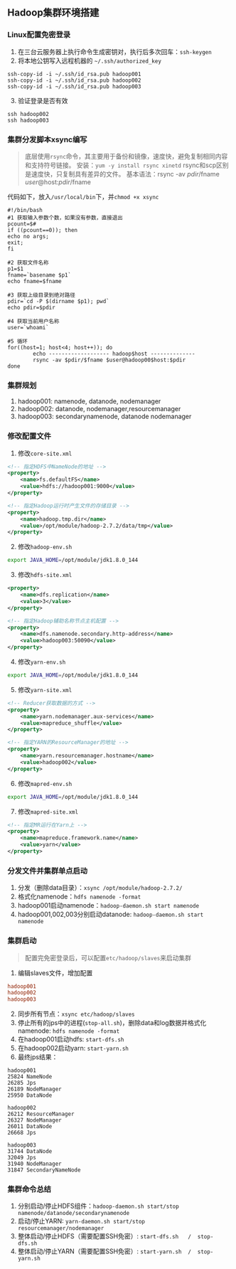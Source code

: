 ## Hadoop集群环境搭建

### Linux配置免密登录
1. 在三台云服务器上执行命令生成密钥对，执行后多次回车：`ssh-keygen`
2. 将本地公钥写入远程机器的 `~/.ssh/authorized_key`
```shell
ssh-copy-id -i ~/.ssh/id_rsa.pub hadoop001
ssh-copy-id -i ~/.ssh/id_rsa.pub hadoop002
ssh-copy-id -i ~/.ssh/id_rsa.pub hadoop003
```
3. 验证登录是否有效
```shell
ssh hadoop002
ssh hadoop003
```

### 集群分发脚本xsync编写
> 底层使用`rsync`命令，其主要用于备份和镜像，速度快，避免复制相同内容和支持符号链接。
> 安装：`yum -y install rsync xinetd`
> rsync和scp区别是速度快，只复制具有差异的文件。
> 基本语法：rsync -av $pdir/$fname $user@$host:$pdir/$fname

代码如下，放入`/usr/local/bin`下，并`chmod +x xsync`
```shell
#!/bin/bash
#1 获取输入参数个数，如果没有参数，直接退出
pcount=$#
if ((pcount==0)); then
echo no args;
exit;
fi

#2 获取文件名称
p1=$1
fname=`basename $p1`
echo fname=$fname

#3 获取上级目录到绝对路径
pdir=`cd -P $(dirname $p1); pwd`
echo pdir=$pdir

#4 获取当前用户名称
user=`whoami`

#5 循环
for((host=1; host<4; host++)); do
        echo ------------------- hadoop$host --------------
        rsync -av $pdir/$fname $user@hadoop00$host:$pdir
done
```


### 集群规划
1. hadoop001: namenode, datanode,          nodemanager
2. hadoop002: datanode,                    nodemanager,resourcemanager
3. hadoop003: secondarynamenode, datanode  nodemanager


### 修改配置文件
1. 修改`core-site.xml`
```xml
<!-- 指定HDFS中NameNode的地址 -->
<property>
    <name>fs.defaultFS</name>
    <value>hdfs://hadoop001:9000</value>
</property>

<!-- 指定Hadoop运行时产生文件的存储目录 -->
<property>
    <name>hadoop.tmp.dir</name>
    <value>/opt/module/hadoop-2.7.2/data/tmp</value>
</property>
```

2. 修改`hadoop-env.sh`
```sh
export JAVA_HOME=/opt/module/jdk1.8.0_144
```

3. 修改`hdfs-site.xml`
```xml
<property>
    <name>dfs.replication</name>
    <value>3</value>
</property>

<!-- 指定Hadoop辅助名称节点主机配置 -->
<property>
    <name>dfs.namenode.secondary.http-address</name>
    <value>hadoop003:50090</value>
</property>
```

4. 修改`yarn-env.sh`
```sh
export JAVA_HOME=/opt/module/jdk1.8.0_144
```

5. 修改`yarn-site.xml`
```xml
<!-- Reducer获取数据的方式 -->
<property>
    <name>yarn.nodemanager.aux-services</name>
    <value>mapreduce_shuffle</value>
</property>

<!-- 指定YARN的ResourceManager的地址 -->
<property>
    <name>yarn.resourcemanager.hostname</name>
    <value>hadoop002</value>
</property>
```

6. 修改`mapred-env.sh`
```sh
export JAVA_HOME=/opt/module/jdk1.8.0_144
```

7. 修改`mapred-site.xml`
```xml
<!-- 指定MR运行在Yarn上 -->
<property>
    <name>mapreduce.framework.name</name>
    <value>yarn</value>
</property>
```

### 分发文件并集群单点启动
1. 分发（删除data目录）：`xsync /opt/module/hadoop-2.7.2/`
2. 格式化namenode：`hdfs namenode -format`
3. hadoop001启动namenode：`hadoop-daemon.sh start namenode`
4. hadoop001,002,003分别启动datanode: `hadoop-daemon.sh start namenode`


### 集群启动
> 配置完免密登录后，可以配置`etc/hadoop/slaves`来启动集群

1. 编辑slaves文件，增加配置
```conf
hadoop001
hadoop002
hadoop003
```
2. 同步所有节点：`xsync etc/hadoop/slaves`
3. 停止所有的jps中的进程(`stop-all.sh`)，删除data和log数据并格式化namenode: `hdfs namenode -format`
4. 在hadoop001启动hdfs: `start-dfs.sh`
5. 在hadoop002启动yarn: `start-yarn.sh`
6. 最终jps结果：
```
hadoop001
25824 NameNode
26285 Jps
26189 NodeManager
25950 DataNode

hadoop002
26212 ResourceManager
26327 NodeManager
26011 DataNode
26668 Jps

hadoop003
31744 DataNode
32049 Jps
31940 NodeManager
31847 SecondaryNameNode
```

### 集群命令总结
1. 分别启动/停止HDFS组件：`hadoop-daemon.sh start/stop  namenode/datanode/secondarynamenode`
2. 启动/停止YARN: `yarn-daemon.sh start/stop  resourcemanager/nodemanager`
3. 整体启动/停止HDFS（需要配置SSH免密）: `start-dfs.sh   /  stop-dfs.sh`
4. 整体启动/停止YARN（需要配置SSH免密）: `start-yarn.sh  /  stop-yarn.sh`